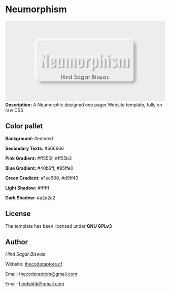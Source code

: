 # Neumorphism
![Neumorphism by Hind](https://github.com/hind-sagar-biswas/neumorphism/blob/main/img/neumorphism.png)
**Description:** A Neumorphic designed one pager Website template, fully on raw CSS
## Color pallet
**Background:** #ededed

**Secondary Texts:** #666666

**Pink Gradient:** #ff555f, #ff55b3

**Blue Gradient:** #40b6ff, #95ffe0

**Green Gradient:** #1ec600, #d9ff40

**Light Shadow:** #ffffff

**Dark Shadow:** #a2a2a2

## License
The template has been licensed under **GNU GPLv3**

## Author
_Hind Sagar Biswas_

Website: [thecoderaptors.cf](https://thecoderaptors.cd/)

Email: thecoderaptors@gmail.com

Email: hindsbhk@gmail.com
